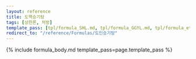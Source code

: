 ```yaml
---
layout: reference
title: 도핵승기탕
tags: [상한론, 처방]
template_pass: [tpl/formula_SHL.md, tpl/formula_GGYL.md, tpl/formula_etc.md]
redirect_to: "/reference/Formulas/도인승기탕"
---
```



{% include formula_body.md template_pass=page.template_pass %}
